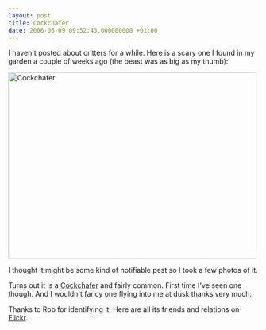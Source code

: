 ```yaml
---
layout: post
title: Cockchafer
date: 2006-06-09 09:52:43.000000000 +01:00
---
```

I haven't posted about critters for a while. Here is a scary one I found in my garden a couple of weeks ago (the beast was as big as my thumb):

<img align="middle" width="500" src="http://static.flickr.com/69/163139041_7675c45b42.jpg" alt="Cockchafer" height="375" />

I thought it might be some kind of notifiable pest so I took a few photos of it.

Turns out it is a <a target="_blank" href="http://www.rspb.org.uk/gardens/guide/atoz/c/cockchafer.asp">Cockchafer</a> and fairly common. First time I've seen one though. And I wouldn't fancy one flying into me at dusk thanks very much.

Thanks to Rob for identifying it. Here are all its friends and relations on <a target="_blank" href="http://www.flickr.com/photos/tags/cockchafer/interesting/">Flickr</a>.

